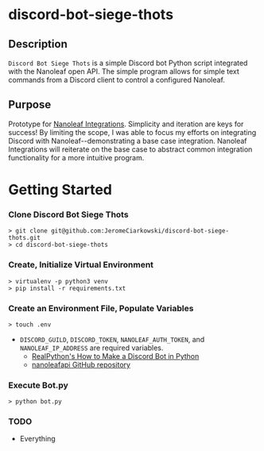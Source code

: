 # discord-bot-siege-thots
## Description

`Discord Bot Siege Thots` is a simple Discord bot Python script integrated with the Nanoleaf open API. The simple program allows for simple text commands from a Discord client to control a configured Nanoleaf.

## Purpose

Prototype for [Nanoleaf Integrations](https://github.com/JeromeCiarkowski/nanoleaf-integrations). Simplicity and iteration are keys for success! By limiting the scope, I was able to focus my efforts on integrating Discord with Nanoleaf--demonstrating a base case integration. Nanoleaf Integrations will reiterate on the base case to abstract common integration functionality for a more intuitive program.

# Getting Started
### Clone Discord Bot Siege Thots

```
> git clone git@github.com:JeromeCiarkowski/discord-bot-siege-thots.git
> cd discord-bot-siege-thots
```
### Create, Initialize Virtual Environment

```
> virtualenv -p python3 venv
> pip install -r requirements.txt
```

### Create an Environment File, Populate Variables

```
> touch .env
```

* `DISCORD_GUILD`, `DISCORD_TOKEN`, `NANOLEAF_AUTH_TOKEN`, and `NANOLEAF_IP_ADDRESS` are required variables.
    * [RealPython's How to Make a Discord Bot in Python](https://realpython.com/how-to-make-a-discord-bot-python/)
    * [nanoleafapi GitHub repository](https://github.com/MylesMor/nanoleafapi)


### Execute Bot.py

```
> python bot.py
```

### TODO
* Everything
